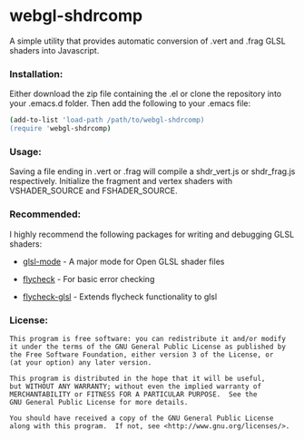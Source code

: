 # webgl-shdrcomp

A simple utility that provides automatic conversion of .vert and  .frag GLSL shaders into Javascript.

### Installation:

Either download the zip file containing the .el or clone the repository into your .emacs.d folder. 
Then add the following to your .emacs file: 

```sh
(add-to-list 'load-path /path/to/webgl-shdrcomp)
(require 'webgl-shdrcomp)
```

### Usage:

Saving a file ending in .vert or .frag will compile a shdr_vert.js or shdr_frag.js respectively. Initialize the fragment and vertex shaders with VSHADER_SOURCE and FSHADER_SOURCE. 

### Recommended:
I highly recommend the following packages for writing and debugging GLSL shaders:
* [glsl-mode] - A major mode for Open GLSL shader files
* [flycheck] - For basic error checking
* [flycheck-glsl] - Extends flycheck functionality to glsl

   [flycheck]: <https://github.com/flycheck/flycheck>
   [flycheck-glsl]: <https://github.com/Kaali/flycheck-glsl>
   [glsl-mode]: <https://github.com/jimhourihan/glsl-mode>
   
 
### License:
    This program is free software: you can redistribute it and/or modify
    it under the terms of the GNU General Public License as published by
    the Free Software Foundation, either version 3 of the License, or
    (at your option) any later version.

    This program is distributed in the hope that it will be useful,
    but WITHOUT ANY WARRANTY; without even the implied warranty of
    MERCHANTABILITY or FITNESS FOR A PARTICULAR PURPOSE.  See the
    GNU General Public License for more details.

    You should have received a copy of the GNU General Public License
    along with this program.  If not, see <http://www.gnu.org/licenses/>.
